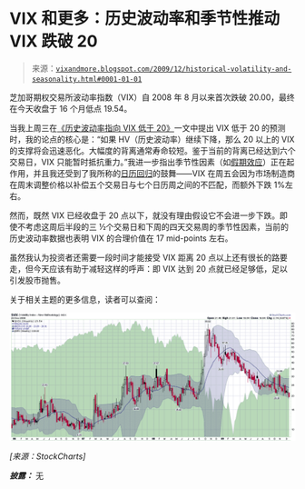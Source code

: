 <!--yml

类别：未分类

日期：2024-05-18 17:19:24

-->

# VIX 和更多：历史波动率和季节性推动 VIX 跌破 20

> 来源：[`vixandmore.blogspot.com/2009/12/historical-volatility-and-seasonality.html#0001-01-01`](http://vixandmore.blogspot.com/2009/12/historical-volatility-and-seasonality.html#0001-01-01)

芝加哥期权交易所波动率指数（VIX）自 2008 年 8 月以来首次跌破 20.00，最终在今天收盘于 16 个月低点 19.54。

当我上周三在[《历史波动率指向 VIX 低于 20》](http://vixandmore.blogspot.com/2009/12/historical-volatility-pointing-to-sub.html)一文中提出 VIX 低于 20 的预测时，我的论点的核心是：“如果 HV（历史波动率）继续下降，那么 20 以上的 VIX 的支撑将会迅速恶化。大幅度的背离通常寿命较短。鉴于当前的背离已经达到六个交易日，VIX 只能暂时抵抗重力。”我进一步指出季节性因素（如[假期效应](http://vixandmore.blogspot.com/search/label/Holiday%20Effect)）正在起作用，并且我还受到了我所称的[日历回归](http://vixandmore.blogspot.com/search/label/calendar%20reversion)的鼓舞——VIX 在周五会因为市场制造商在周末调整价格以补偿五个交易日与七个日历周之间的不匹配，而额外下跌 1%左右。

然而，既然 VIX 已经收盘于 20 点以下，就没有理由假设它不会进一步下跌。即使不考虑这周后半段的三 ½个交易日和下周的四天交易周的季节性因素，当前的历史波动率数据也表明 VIX 的合理价值在 17 mid-points 左右。

虽然我认为投资者还需要一段时间才能接受 VIX 距离 20 点以上还有很长的路要走，但今天应该有助于减轻这样的呼声：即 VIX 达到 20 点就已经足够低，足以引发股市抛售。

关于相关主题的更多信息，读者可以查阅：

![](img/83781099f23209c3c93283f2a883c1ad.png)

*[来源：StockCharts]*

***披露：*** 无
